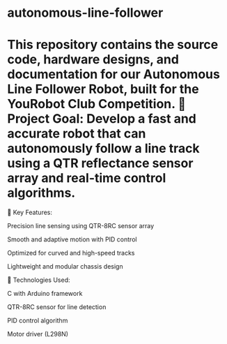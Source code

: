 # autonomous-line-follower
This repository contains the source code, hardware designs, and documentation for our Autonomous Line Follower Robot, built for the YouRobot Club Competition. 
🚗 Project Goal: Develop a fast and accurate robot that can autonomously follow a line track using a QTR reflectance sensor array and real-time control algorithms.
====================================================================================================================================================
🔧 Key Features:

Precision line sensing using QTR-8RC sensor array

Smooth and adaptive motion with PID control

Optimized for curved and high-speed tracks

Lightweight and modular chassis design

🧠 Technologies Used:

C with Arduino framework

QTR-8RC sensor for line detection

PID control algorithm

Motor driver (L298N)

